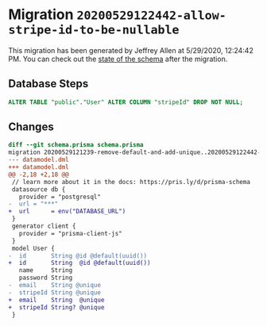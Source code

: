 # Migration `20200529122442-allow-stripe-id-to-be-nullable`

This migration has been generated by Jeffrey Allen at 5/29/2020, 12:24:42 PM.
You can check out the [state of the schema](./schema.prisma) after the migration.

## Database Steps

```sql
ALTER TABLE "public"."User" ALTER COLUMN "stripeId" DROP NOT NULL;
```

## Changes

```diff
diff --git schema.prisma schema.prisma
migration 20200529121239-remove-default-and-add-unique..20200529122442-allow-stripe-id-to-be-nullable
--- datamodel.dml
+++ datamodel.dml
@@ -2,18 +2,18 @@
 // learn more about it in the docs: https://pris.ly/d/prisma-schema
 datasource db {
   provider = "postgresql"
-  url = "***"
+  url      = env("DATABASE_URL")
 }
 generator client {
   provider = "prisma-client-js"
 }
 model User {
-  id       String @id @default(uuid())
+  id       String  @id @default(uuid())
   name     String
   password String
-  email    String @unique
-  stripeId String @unique
+  email    String  @unique
+  stripeId String? @unique
 }
```


